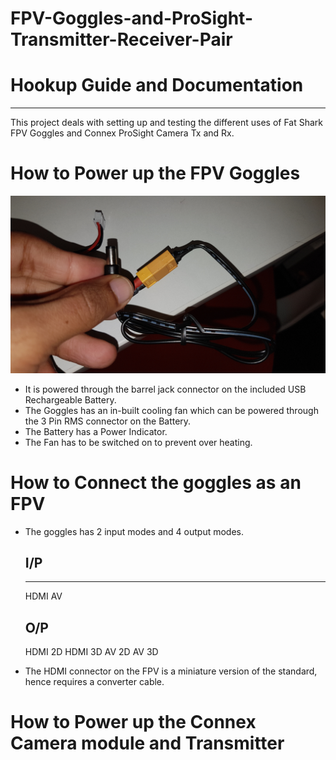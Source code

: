 # FPV-Goggles-and-ProSight-Transmitter-Receiver-Pair
# Hookup Guide and Documentation
----------------------
This project deals with setting up and testing the different uses of Fat Shark FPV Goggles and Connex ProSight Camera Tx and Rx.
# How to Power up the FPV Goggles
![SAMPLE](images/Connex_Rx_Connector.jpg)
* It is powered through the barrel jack connector on the included USB Rechargeable Battery.
* The Goggles has an in-built cooling fan which can be powered through the 3 Pin RMS connector on the Battery.
* The Battery has a Power Indicator.
* The Fan has to be switched on to prevent over heating.
# How to Connect the goggles as an FPV
* The goggles has 2 input modes and 4 output modes.



    ## I/P
    ______
    HDMI
    AV
    ## O/P
    HDMI 2D
    HDMI 3D
    AV 2D
    AV 3D
* The HDMI connector on the FPV is a miniature version of the standard, hence requires a converter cable.
# How to Power up the Connex Camera module and Transmitter
